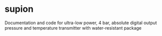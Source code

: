 # supion
Documentation and code for ultra-low power, 4 bar, absolute digital output pressure and temperature transmitter with water-resistant package
